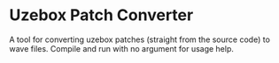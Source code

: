 Uzebox Patch Converter
===================

A tool for converting uzebox patches (straight from the source code) to
wave files. Compile and run with no argument for usage help.
